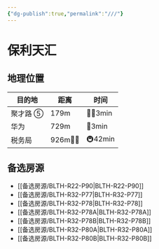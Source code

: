 ```yaml
---
{"dg-publish":true,"permalink":"///"}
---
```



# 保利天汇

## 地理位置

| 目的地   | 距离     | 时间      |
| -------- | -------- | --------- |
| 聚才路 ⑤ | 179m     | 🚶‍♂️3min |
| 华为     | 729m     | 🛵3min    |
| 税务局   | 926m🚶‍♂️ | 🚇42min   |

## 备选房源

- [[备选房源/BLTH-R22-P90\|BLTH-R22-P90]]
- [[备选房源/BLTH-R32-P77\|BLTH-R32-P77]]
- [[备选房源/BLTH-R32-P78\|BLTH-R32-P78]]
- [[备选房源/BLTH-R32-P78A\|BLTH-R32-P78A]]
- [[备选房源/BLTH-R32-P78B\|BLTH-R32-P78B]]
- [[备选房源/BLTH-R32-P80A\|BLTH-R32-P80A]]
- [[备选房源/BLTH-R32-P80B\|BLTH-R32-P80B]]

